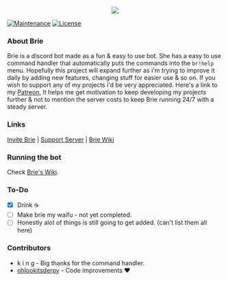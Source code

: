 <p align="center">
<a href="https://briebot.com/" target="_blank"><img src="https://i.imgur.com/Yt1p65g.png"></a>
</p>

[![Maintenance](https://img.shields.io/badge/Maintained%3F-yes-green.svg)](https://github.com/etcroot/Brie/graphs/commit-activity) [![License](https://img.shields.io/badge/License-Apache%202.0-blue.svg)](https://opensource.org/licenses/Apache-2.0) 



### About Brie
Brie is a discord bot made as a fun & easy to use bot. She has a easy to use command handler that automatically puts the commands into the `br!help` menu. Hopefully this project will expand further as i'm trying to improve it daily by adding new features, changing stuff for easier use & so on. If you wish to support any of my projects i'd be very appreciated. Here's a link to my <a href="https://www.patreon.com/etcroot" target="_blank">Patreon</a>, It helps me get motivation to keep developing my projects further & not to mention the server costs to keep Brie running 24/7 with a steady server.

### Links
<a href="https://discordapp.com/oauth2/authorize/?permissions=2146958847&scope=bot&client_id=585510296840568857" target="_blank">Invite Brie</a> | <a href="https://discord.gg/JSRZCyn" target="_blank">Support Server</a> | <a href="https://github.com/etcroot/Brie/wiki" target="_blank">Brie Wiki</a>

### Running the bot

Check <a href="https://github.com/etcroot/Brie/wiki" target="_blank">Brie's Wiki</a>. 

### To-Do
- [x] Drink :coffee:
- [ ] Make brie my waifu - not yet completed.
- [ ] Honestly alot of things is still going to get added. (can't list them all here)

### Contributors
* k i n g - Big thanks for the command handler.
* [ohlookitsderpy](https://github.com/ohlookitsderpy) - Code improvements :heart:
 
